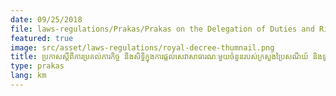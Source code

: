 ```yaml
---
date: 09/25/2018
file: laws-regulations/Prakas/Prakas on the Delegation of Duties and Rights to Provide Certain Public Services from the Ministry of Post and Telecommunications to the Telecommunications Regulator of Cambodia.pdf
featured: true
image: src/asset/laws-regulations/royal-decree-thumnail.png
title: ប្រកាសស្តីពីការប្រគល់ភារកិច្ច និងសិទ្ធិក្នុងការផ្តល់សេវាសាធារណៈមួយចំនួនរបស់ក្រសួងប្រៃសណីយ៍ និងទូរគមនាគមន៍ជូននិយ័តករទូរគមនាគមន៍កម្ពុជា
type: prakas
lang: km
---
```

